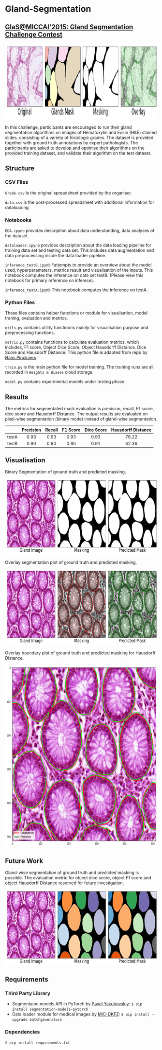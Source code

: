 # Gland-Segmentation
## [GlaS@MICCAI'2015: Gland Segmentation Challenge Contest](https://warwick.ac.uk/fac/cross_fac/tia/data/glascontest/)

<p align="center">
<img src="fig/glas_img.png" width="800" height="250">
</p>

In this challenge, participants are encouraged to run their gland segmentation algorithms on images of Hematoxylin and Eosin (H&E) stained slides, consisting of a variety of histologic grades. The dataset is provided together with ground truth annotations by expert pathologists. The participants are asked to develop and optimise their algorithms on the provided training dataset, and validate their algorithm on the test dataset.

## Structure
### CSV Files
`Grade.csv` is the original spreadsheet provided by the organiser. 

`data.csv` is the post-processed spreadsheet with additional information for dataloading. 

### Notebooks
`EDA.ipynb` provides description about data understanding, data analyses of the dataset. 

`dataloader.ipynb` provides description about the data loading pipeline for training data set and testing data set. This includes data augmentation and data preprocessing inside the data loader pipeline. 

`inference_testB.ipynb` *attempts to provide an overview about the model used, hyperparameters, metrics result and visualisation of the inputs. This notebook computes the inference on data set testB. (Please view this notebook for primary reference on inferece). 

`inference_testA.ipynb` This notebook computes the inference on testA.

### Python Files
These files contains helper functions or module for visualisation, model traning, evaluation and metrics. 

`utils.py` contains utility functioons mainly for visualisation purpose and preprocessing functions. 

`metric.py` contains functions to calculate evaluation metrics, which includes, F1 score, Object Dice Score, Object Hausdorff Distance, Dice Score and Hausdorff Distance. This python file is adapted from repo by [Hans Pinckaers](https://github.com/DIAGNijmegen/neural-odes-segmentation) . 

`train.py` is the main python file for model training. The training runs are all recorded in `Weights & Biases` cloud storage. 

`model.py` contains experimental models under testing phase.

## Results 
The metrics for segmentated mask evaluation is precision, recall, F1 score, dice score and Hausdorff Distance. The output results are evaluated on pixel-wise segmentation (binary mode) instead of gland-wise segmentation. 

|   | Precision  | Recall | F1 Score | Dice Score | Hausdorff Distance |
| :-------------: | :-------------: | :-------------: | :-------------: | :-------------: | :-------------: |
| testA  | 0.93  | 0.93 | 0.93 | 0.93 | 76.22 |
| testB  | 0.90  | 0.90 | 0.90 | 0.91 | 62.36 |

## Visualisation 
Binary Segmentation of ground truth and predicted masking. 
<p align="center">
<img src="fig/binary_segmentation.png" width="800" height="250">
</p>
Overlay segmentation plot of ground truth and predicted masking. 
<p align="center">
<img src="fig/overlay_segmentation.png" width="800" height="250">
</p>
Overlay boundary plot of ground truth and predicted masking for Hausdorff Distance.  
<p align="center">
<img src="fig/hausdorff.png" width="600" height="600">
</p>

## Future Work
Gland-wise segmentation of ground truth and predicted masking is possible. The evaluation metric for object dice score, object F1 score and object Hausdorff Distance reserved for future investigation. 

<p align="center">
<img src="fig/gland_wise.png" width="800" height="250">
</p>

## Requirements 
### Third Party Library
- Segmentaion models API in PyTorch by [Pavel Yakubovskiy](https://github.com/qubvel/segmentation_models.pytorch): `$ pip install segmentation-models-pytorch`
- Data loader module for medical images by [MIC-DKFZ](https://github.com/MIC-DKFZ/batchgenerators): `$ pip install --upgrade batchgenerators`

### Dependencies 
`$ pip install requirements.txt`


